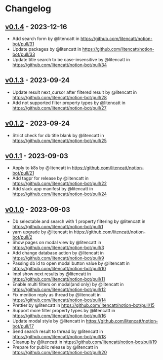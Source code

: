 # Changelog

## [v0.1.4](https://github.com/litencatt/notion-bot/compare/v0.1.3...v0.1.4) - 2023-12-16
- Add search form by @litencatt in https://github.com/litencatt/notion-bot/pull/31
- Update packages by @litencatt in https://github.com/litencatt/notion-bot/pull/33
- Update title search to be case-insensitive by @litencatt in https://github.com/litencatt/notion-bot/pull/34

## [v0.1.3](https://github.com/litencatt/notion-bot/compare/v0.1.2...v0.1.3) - 2023-09-24
- Update result next_cursor after filtered result by @litencatt in https://github.com/litencatt/notion-bot/pull/28
- Add not supported filter property types by @litencatt in https://github.com/litencatt/notion-bot/pull/27

## [v0.1.2](https://github.com/litencatt/notion-bot/compare/v0.1.1...v0.1.2) - 2023-09-24
- Strict check for db title blank by @litencatt in https://github.com/litencatt/notion-bot/pull/25

## [v0.1.1](https://github.com/litencatt/notion-bot/compare/v0.1.0...v0.1.1) - 2023-09-03
- Apply to k8s by @litencatt in https://github.com/litencatt/notion-bot/pull/21
- Add tagpr for release by @litencatt in https://github.com/litencatt/notion-bot/pull/22
- Add slack app manifest by @litencatt in https://github.com/litencatt/notion-bot/pull/24

## [v0.1.0](https://github.com/litencatt/notion-bot/commits/v0.1.0) - 2023-09-03
- Db selectable and search with 1 property filtering by @litencatt in https://github.com/litencatt/notion-bot/pull/1
- yarn upgrade by @litencatt in https://github.com/litencatt/notion-bot/pull/2
- Show pages on modal view by @litencatt in https://github.com/litencatt/notion-bot/pull/3
- Add change database action by @litencatt in https://github.com/litencatt/notion-bot/pull/9
- Passing db id to open modal button value by @litencatt in https://github.com/litencatt/notion-bot/pull/10
- Impl show next results by @litencatt in https://github.com/litencatt/notion-bot/pull/11
- Enable multi filters on modal(and only) by @litencatt in https://github.com/litencatt/notion-bot/pull/12
- Fix mention reply as thread by @litencatt in https://github.com/litencatt/notion-bot/pull/14
- Prettier by @litencatt in https://github.com/litencatt/notion-bot/pull/15
- Support more filter property types by @litencatt in https://github.com/litencatt/notion-bot/pull/16
- Update modal style by @litencatt in https://github.com/litencatt/notion-bot/pull/17
- Send search result to thread by @litencatt in https://github.com/litencatt/notion-bot/pull/18
- Cleanup by @litencatt in https://github.com/litencatt/notion-bot/pull/19
- Prepare for public release by @litencatt in https://github.com/litencatt/notion-bot/pull/20
